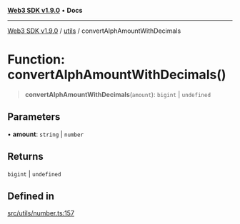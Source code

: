 [**Web3 SDK v1.9.0**](../../../README.md) • **Docs**

***

[Web3 SDK v1.9.0](../../../globals.md) / [utils](../README.md) / convertAlphAmountWithDecimals

# Function: convertAlphAmountWithDecimals()

> **convertAlphAmountWithDecimals**(`amount`): `bigint` \| `undefined`

## Parameters

• **amount**: `string` \| `number`

## Returns

`bigint` \| `undefined`

## Defined in

[src/utils/number.ts:157](https://github.com/Mystic-Nayy/alephium-web3/blob/c1afd789a197ce5fe21f08c2965942090157c33d/packages/web3/src/utils/number.ts#L157)
